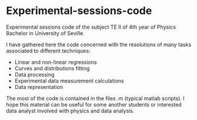 # Experimental-sessions-code
Experimental sessions code of the subject TE II of 4th year of Physics Bachelor in University of Seville.

I have gathered here the code concerned with the resolutions of many tasks associated to different techniques:

- Linear and non-linear regressions 
- Curves and distributions fitting 
- Data processing
- Experimental data measurement calculations
- Data representation

The most of the code is contained in the files .m (typical matlab scripts).
I hope this material can be useful for some another students or interested data analyst involved with physics and data analysis.
